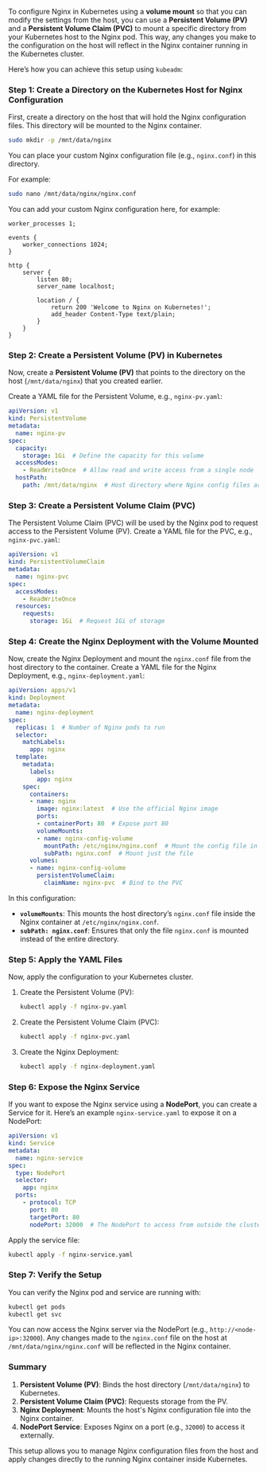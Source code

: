 To configure Nginx in Kubernetes using a **volume mount** so that you can modify the settings from the host, you can use a **Persistent Volume (PV)** and a **Persistent Volume Claim (PVC)** to mount a specific directory from your Kubernetes host to the Nginx pod. This way, any changes you make to the configuration on the host will reflect in the Nginx container running in the Kubernetes cluster.

Here’s how you can achieve this setup using `kubeadm`:

### Step 1: Create a Directory on the Kubernetes Host for Nginx Configuration
First, create a directory on the host that will hold the Nginx configuration files. This directory will be mounted to the Nginx container.

```bash
sudo mkdir -p /mnt/data/nginx
```

You can place your custom Nginx configuration file (e.g., `nginx.conf`) in this directory.

For example:

```bash
sudo nano /mnt/data/nginx/nginx.conf
```

You can add your custom Nginx configuration here, for example:

```nginx
worker_processes 1;

events {
    worker_connections 1024;
}

http {
    server {
        listen 80;
        server_name localhost;

        location / {
            return 200 'Welcome to Nginx on Kubernetes!';
            add_header Content-Type text/plain;
        }
    }
}
```

### Step 2: Create a Persistent Volume (PV) in Kubernetes

Now, create a **Persistent Volume (PV)** that points to the directory on the host (`/mnt/data/nginx`) that you created earlier.

Create a YAML file for the Persistent Volume, e.g., `nginx-pv.yaml`:

```yaml
apiVersion: v1
kind: PersistentVolume
metadata:
  name: nginx-pv
spec:
  capacity:
    storage: 1Gi  # Define the capacity for this volume
  accessModes:
    - ReadWriteOnce  # Allow read and write access from a single node
  hostPath:
    path: /mnt/data/nginx  # Host directory where Nginx config files are stored
```

### Step 3: Create a Persistent Volume Claim (PVC)

The Persistent Volume Claim (PVC) will be used by the Nginx pod to request access to the Persistent Volume (PV). Create a YAML file for the PVC, e.g., `nginx-pvc.yaml`:

```yaml
apiVersion: v1
kind: PersistentVolumeClaim
metadata:
  name: nginx-pvc
spec:
  accessModes:
    - ReadWriteOnce
  resources:
    requests:
      storage: 1Gi  # Request 1Gi of storage
```

### Step 4: Create the Nginx Deployment with the Volume Mounted

Now, create the Nginx Deployment and mount the `nginx.conf` file from the host directory to the container. Create a YAML file for the Nginx Deployment, e.g., `nginx-deployment.yaml`:

```yaml
apiVersion: apps/v1
kind: Deployment
metadata:
  name: nginx-deployment
spec:
  replicas: 1  # Number of Nginx pods to run
  selector:
    matchLabels:
      app: nginx
  template:
    metadata:
      labels:
        app: nginx
    spec:
      containers:
      - name: nginx
        image: nginx:latest  # Use the official Nginx image
        ports:
        - containerPort: 80  # Expose port 80
        volumeMounts:
        - name: nginx-config-volume
          mountPath: /etc/nginx/nginx.conf  # Mount the config file in the container
          subPath: nginx.conf  # Mount just the file
      volumes:
      - name: nginx-config-volume
        persistentVolumeClaim:
          claimName: nginx-pvc  # Bind to the PVC
```

In this configuration:
- **`volumeMounts`**: This mounts the host directory’s `nginx.conf` file inside the Nginx container at `/etc/nginx/nginx.conf`.
- **`subPath: nginx.conf`**: Ensures that only the file `nginx.conf` is mounted instead of the entire directory.

### Step 5: Apply the YAML Files

Now, apply the configuration to your Kubernetes cluster.

1. Create the Persistent Volume (PV):
   ```bash
   kubectl apply -f nginx-pv.yaml
   ```

2. Create the Persistent Volume Claim (PVC):
   ```bash
   kubectl apply -f nginx-pvc.yaml
   ```

3. Create the Nginx Deployment:
   ```bash
   kubectl apply -f nginx-deployment.yaml
   ```

### Step 6: Expose the Nginx Service

If you want to expose the Nginx service using a **NodePort**, you can create a Service for it. Here’s an example `nginx-service.yaml` to expose it on a NodePort:

```yaml
apiVersion: v1
kind: Service
metadata:
  name: nginx-service
spec:
  type: NodePort
  selector:
    app: nginx
  ports:
    - protocol: TCP
      port: 80
      targetPort: 80
      nodePort: 32000  # The NodePort to access from outside the cluster
```

Apply the service file:

```bash
kubectl apply -f nginx-service.yaml
```

### Step 7: Verify the Setup

You can verify the Nginx pod and service are running with:

```bash
kubectl get pods
kubectl get svc
```

You can now access the Nginx server via the NodePort (e.g., `http://<node-ip>:32000`). Any changes made to the `nginx.conf` file on the host at `/mnt/data/nginx/nginx.conf` will be reflected in the Nginx container.

### Summary

1. **Persistent Volume (PV)**: Binds the host directory (`/mnt/data/nginx`) to Kubernetes.
2. **Persistent Volume Claim (PVC)**: Requests storage from the PV.
3. **Nginx Deployment**: Mounts the host's Nginx configuration file into the Nginx container.
4. **NodePort Service**: Exposes Nginx on a port (e.g., `32000`) to access it externally.

This setup allows you to manage Nginx configuration files from the host and apply changes directly to the running Nginx container inside Kubernetes.
